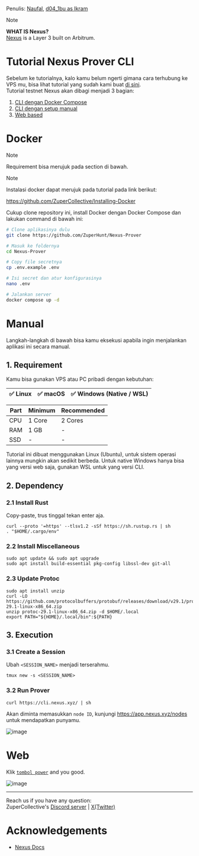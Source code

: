 Penulis: [Naufal](https://x.com/0xfal), [d04_1bu as Ikram](https://x.com/d04_1bu)

> [!NOTE]
> **WHAT IS Nexus?**\
> [Nexus](https://nexus.xyz) is a Layer 3 built on Arbitrum.

# Tutorial Nexus Prover CLI

Sebelum ke tutorialnya, kalo kamu belum ngerti gimana cara terhubung ke VPS mu, bisa lihat tutorial yang sudah kami buat [di sini](https://github.com/ZuperHunt/Connect-to-VPS).\
Tutorial testnet Nexus akan dibagi menjadi 3 bagian:
1. [CLI dengan Docker Compose](#Docker)
2. [CLI dengan setup manual](#Manual)
3. [Web based](#Web)

# Docker
> [!NOTE]
> Requirement bisa merujuk pada section di bawah.

> [!NOTE]
> Instalasi docker dapat merujuk pada tutorial pada link berikut:
> 
> https://github.com/ZuperCollective/Installing-Docker

Cukup clone repository ini, install Docker dengan Docker Compose dan lakukan command di bawah ini:
```bash
# Clone aplikasinya dulu
git clone https://github.com/ZuperHunt/Nexus-Prover

# Masuk ke foldernya
cd Nexus-Prover

# Copy file secretnya
cp .env.example .env

# Isi secret dan atur konfigurasinya
nano .env

# Jalankan server
docker compose up -d
```

# Manual
Langkah-langkah di bawah bisa kamu eksekusi apabila ingin menjalankan aplikasi ini secara manual.

## 1. Requirement

Kamu bisa gunakan VPS atau PC pribadi dengan kebutuhan:

| ✅ Linux | ✅ macOS | ✅ Windows (Native / WSL) |
| ------------- | ------------- | ------------- |

| Part | Minimum | Recommended |
| ------------- | ------------- | ------------- |
| CPU | 1 Core | 2 Cores |
| RAM | 1 GB | - |
| SSD | - | - |

Tutorial ini dibuat menggunakan Linux (Ubuntu), untuk sistem operasi lainnya mungkin akan sedikit berbeda. Untuk native Windows hanya bisa yang versi web saja, gunakan WSL untuk yang versi CLI.

## 2. Dependency

### 2.1 Install Rust

Copy-paste, trus tinggal tekan enter aja.

```
curl --proto '=https' --tlsv1.2 -sSf https://sh.rustup.rs | sh
. "$HOME/.cargo/env"
```

### 2.2 Install Miscellaneous

```
sudo apt update && sudo apt upgrade
sudo apt install build-essential pkg-config libssl-dev git-all
```

### 2.3 Update Protoc

```
sudo apt install unzip
curl -LO https://github.com/protocolbuffers/protobuf/releases/download/v29.1/protoc-29.1-linux-x86_64.zip
unzip protoc-29.1-linux-x86_64.zip -d $HOME/.local
export PATH="${HOME}/.local/bin":${PATH}
```

## 3. Execution

### 3.1 Create a Session

Ubah `<SESSION_NAME>` menjadi terserahmu.

```
tmux new -s <SESSION_NAME>
```

### 3.2 Run Prover

```
curl https://cli.nexus.xyz/ | sh
```

Akan diminta memasukkan `node ID`, kunjungi https://app.nexus.xyz/nodes untuk mendapatkan punyamu.

![image](https://github.com/user-attachments/assets/8236246c-3adc-4528-a8b0-638bde8a8615)

# Web

Klik [`tombol power`](https://app.nexus.xyz/) and you good.

![image](https://github.com/user-attachments/assets/289fa802-deeb-4972-b05a-d8aa7e55b332)

---

Reach us if you have any question:\
ZuperCollective's [Discord server](https://discord.gg/ZuperCollective) | [X(Twitter)](https://twitter.com/ZuperCollective)

# Acknowledgements

* [Nexus Docs](https://docs.nexus.xyz/home)
